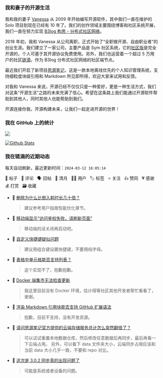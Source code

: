 ### 我和妻子的开源生活

我和我的妻子 [Vanessa](https://github.com/Vanessa219) 从 2009 年开始编写开源软件，其中我们一直在维护的 Solo 项目到现在已经有 10 年了。我们的创作领域主要围绕博客和社区系统开展，我们一直在努力实现 [B3log 构思 - 分布式社区网络](https://ld246.com/article/1546941897596)。

2018 年初，我和 Vanessa 从公司离职，正式开始了“全职做开源、自由职业者”的创业生涯。我们建立了一家公司，主要产品是 Sym 社区系统，它的[社区版](https://github.com/88250/symphony)是完全开源的，个人可基于其开源协议免费使用。另外，我们也运营着一个超过 5 万用户的社区[链滴](https://ld246.com)，作为 B3log 分布式社区网络的社区端节点。

最近我们开启了新项目[思源笔记](https://github.com/siyuan-note/siyuan)，这是一款本地离线优先的个人知识管理系统，支持细粒度块级引用和 Markdown 所见即所得，欢迎大家来试用和反馈。

对我和 Vanessa 来说，开源已经不仅仅只是一种爱好，更是一种生活方式，我们对这条“开源生活”之路的未来充满了信心。希望在这条路上我们能通过开源软件帮助到其他人，同时其他人也能帮助到我们。

开源连接你我，开源构建未来，让我们一起走进开源的世界！

### 我在 GitHub 上的统计

<a title="Hits" target="_blank" href="https://github.com/88250/88250"><img src="https://hits.b3log.org/88250/88250.svg"></a>

[![Github Stats](https://github-readme-stats.vercel.app/api?username=88250&theme=tokyonight&show_icons=true)](https://github.com/88250)

<!--events start -->

### 我在链滴的近期动态

每天自动刷新，最近更新时间：`2024-03-12 16:05:14`

📝 帖子 &nbsp; 💬 评论 &nbsp; 🗣 回帖 &nbsp; 🌙 清月 &nbsp; 👨‍💻 用户 &nbsp; 🏷️ 标签 &nbsp; ⭐️ 关注 &nbsp; 👍 赞同 &nbsp; 💗 感谢 &nbsp; 💰 打赏 &nbsp; 🗃 收藏

* 💬 [删除为什么比倒入耗时长几十倍？](https://ld246.com/article/1710226815072/comment/1710229618494#comments)

  > 建议参考用户指南性能优化章节。
* 💬 [移动端显示“访问鉴权失败，请刷新页面”](https://ld246.com/article/1710220642565/comment/1710229587217#comments)

  > 移动端的话关闭再启动吧。
* 💬 [自定义快捷键疑似问题](https://ld246.com/article/1710227832539/comment/1710228250656#comments)

  > 建议用组合键设置快捷键，不要用纯字母。
* 💬 [表格中单元格能否支持列表？](https://ld246.com/article/1710215031759/comment/1710217708359#comments)

  > 这个实现不了，抱歉抱歉。
* 💬 [Docker 端集市无法检查更新](https://ld246.com/article/1710123750295/comment/1710213636620#comments)

  > 我这里目前没有 Docker 环境，估计得等社区其他开发者帮忙看看了，谢谢。
* 💬 [渲染 Markdown 引用块能否支持 GitHub 扩展语法](https://ld246.com/article/1710208616219/comment/1710209130271#comments)

  > 抱歉，目前不支持，没有开发资源。
* 💬 [请问思源笔记官方提供的云端存储服务总计怎么突然翻倍了？](https://ld246.com/article/1710160853994/comment/1710204309483#comments)

  > 可以试试重置本地数据仓库，然后修改任意数据后再同步，最后再看一下云端占用。 另外，可以看下 data 文件夹大小，云端同步占用应该和当前 data 大小几乎一致，不要和 repo 对比。
* 💬 [这次是 3.0.2 同步真的出现问题了](https://ld246.com/article/1710162359256/comment/1710198063237#comments)

  > 可能是系统或者设备的问题。


<!--events end -->
